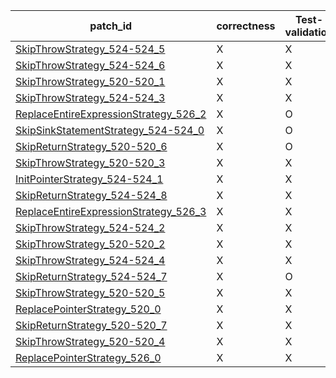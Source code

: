  | patch_id |correctness |Test-validation |NPEX-validation |
 |--- | --- | --- | --- | 
 | [SkipThrowStrategy_524-524_5](./patches/SkipThrowStrategy_524-524_5/patch.java#L521) | X | X | X | 
 | [SkipThrowStrategy_524-524_6](./patches/SkipThrowStrategy_524-524_6/patch.java#L521) | X | X | X | 
 | [SkipThrowStrategy_520-520_1](./patches/SkipThrowStrategy_520-520_1/patch.java#L519) | X | X | X | 
 | [SkipThrowStrategy_524-524_3](./patches/SkipThrowStrategy_524-524_3/patch.java#L521) | X | X | X | 
 | [ReplaceEntireExpressionStrategy_526_2](./patches/ReplaceEntireExpressionStrategy_526_2/patch.java#L521) | X | O | X | 
 | [SkipSinkStatementStrategy_524-524_0](./patches/SkipSinkStatementStrategy_524-524_0/patch.java#L521) | X | O | X | 
 | [SkipReturnStrategy_520-520_6](./patches/SkipReturnStrategy_520-520_6/patch.java#L519) | X | O | X | 
 | [SkipThrowStrategy_520-520_3](./patches/SkipThrowStrategy_520-520_3/patch.java#L519) | X | X | X | 
 | [InitPointerStrategy_524-524_1](./patches/InitPointerStrategy_524-524_1/patch.java#L521) | X | X | X | 
 | [SkipReturnStrategy_524-524_8](./patches/SkipReturnStrategy_524-524_8/patch.java#L521) | X | X | X | 
 | [ReplaceEntireExpressionStrategy_526_3](./patches/ReplaceEntireExpressionStrategy_526_3/patch.java#L521) | X | X | X | 
 | [SkipThrowStrategy_524-524_2](./patches/SkipThrowStrategy_524-524_2/patch.java#L521) | X | X | X | 
 | [SkipThrowStrategy_520-520_2](./patches/SkipThrowStrategy_520-520_2/patch.java#L519) | X | X | X | 
 | [SkipThrowStrategy_524-524_4](./patches/SkipThrowStrategy_524-524_4/patch.java#L521) | X | X | X | 
 | [SkipReturnStrategy_524-524_7](./patches/SkipReturnStrategy_524-524_7/patch.java#L521) | X | O | X | 
 | [SkipThrowStrategy_520-520_5](./patches/SkipThrowStrategy_520-520_5/patch.java#L519) | X | X | X | 
 | [ReplacePointerStrategy_520_0](./patches/ReplacePointerStrategy_520_0/patch.java#L519) | X | X | X | 
 | [SkipReturnStrategy_520-520_7](./patches/SkipReturnStrategy_520-520_7/patch.java#L519) | X | X | X | 
 | [SkipThrowStrategy_520-520_4](./patches/SkipThrowStrategy_520-520_4/patch.java#L519) | X | X | X | 
 | [ReplacePointerStrategy_526_0](./patches/ReplacePointerStrategy_526_0/patch.java#L521) | X | X | X | 
